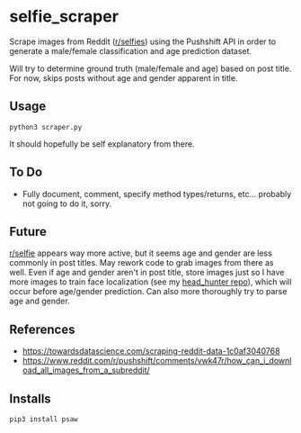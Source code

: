 # selfie_scraper

Scrape images from Reddit ([r/selfies](https://www.reddit.com/r/selfies/)) using the Pushshift API in order to generate a male/female classification and age prediction dataset.

Will try to determine ground truth (male/female and age) based on post title. For now, skips posts without age and gender apparent in title.


## Usage

```
python3 scraper.py
```

It should hopefully be self explanatory from there.


## To Do

- Fully document, comment, specify method types/returns, etc... probably not going to do it, sorry.


## Future

[r/selfie](https://www.reddit.com/r/selfie/) appears way more active, but it seems age and gender are less commonly in post titles. May rework code to grab images from there as well. Even if age and gender aren't in post title, store images just so I have more images to train face localization (see my [head_hunter repo](https://github.com/dliedtka/head_hunter)), which will occur before age/gender prediction. Can also more thoroughly try to parse age and gender.


## References

- https://towardsdatascience.com/scraping-reddit-data-1c0af3040768 
- https://www.reddit.com/r/pushshift/comments/vwk47r/how_can_i_download_all_images_from_a_subreddit/


## Installs

```
pip3 install psaw
```
